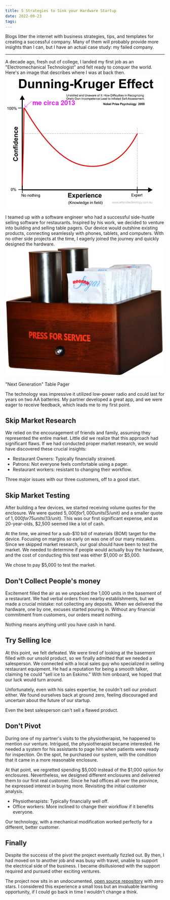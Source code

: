 ```yaml
---
title: 5 Strategies to Sink your Hardware Startup
date: 2022-09-23
tags:
---
```


Blogs litter the internet with business strategies, tips, and templates for creating a successful company. Many of them will probably provide more insights than I can, but I have an actual case study: my failed company.

---
A decade ago, fresh out of college, I landed my first job as an "Electromechanical Technologist" and felt ready to conquer the world. Here's an image that describes where I was at back then.
![](/img/me_2013.png)

I teamed up with a software engineer who had a successful side-hustle selling software for restaurants. Inspired by his work, we decided to venture into building and selling table pagers. Our device would outshine existing products, connecting seamlessly with phones, tablets, and computers. With no other side projects at the time, I eagerly joined the journey and quickly designed the hardware.
![](/img/page_up.jpg)<figcaption>"Next Generation" Table Pager</figcaption>

The technology was impressive it utilized low-power radio and could last for years on two AA batteries. My partner developed a great app, and we were eager to receive feedback, which leads me to my first point.

## Skip Market Research
We relied on the encouragement of friends and family, assuming they represented the entire market. Little did we realize that this approach had significant flaws. If we had conducted proper market research, we would have discovered these crucial insights:

  - Restaurant Owners: Typically financially strained.
  - Patrons: Not everyone feels comfortable using a pager.
  - Restaurant workers: resistant to changing their workflow.

Three major issues with our three customers, off to a good start. 

## Skip Market Testing
After building a few devices, we started receiving volume quotes for the enclosure. We were quoted $5,000 for 1,000 units ($5/unit) and a smaller quote of $1,000 for 75 units ($13/unit). This was our first significant expense, and as 20-year-olds, $2,500 seemed like a lot of cash.

At the time, we aimed for a sub-$10 bill of materials (BOM) target for the device. Focusing on margins so early on was one of our many mistakes. Since we skipped market research, our goal should have been to test the market. We needed to determine if people would actually buy the hardware, and the cost of conducting this test was either $1,000 or $5,000.

We chose to pay $5,000 to test the market.

## Don't Collect People's money
Excitement filled the air as we unpacked the 1,000 units in the basement of a restaurant. We had verbal orders from nearby establishments, but we made a crucial mistake: not collecting any deposits. When we delivered the hardware, one by one, excuses started pouring in. Without any financial commitment from customers, our orders meant nothing.

Nothing means anything until you have cash in hand.

## Try Selling Ice
At this point, we felt defeated. We were tired of looking at the basement filled with our unsold product, so we finally admitted that we needed a salesperson. We connected with a local sales guy who specialized in selling restaurant equipment. He had a reputation for being a smooth talker, claiming he could "sell ice to an Eskimo." With him onboard, we hoped that our luck would turn around.

Unfortunately, even with his sales expertise, he couldn't sell our product either. We found ourselves back at ground zero, feeling discouraged and uncertain about the future of our startup.

Even the best salesperson can't sell a flawed product.

## Don't Pivot
During one of my partner's visits to the physiotherapist, he happened to mention our venture. Intrigued, the physiotherapist became interested. He needed a system for his assistants to page him when patients were ready for inspection. On the spot, he purchased our system, with the condition that it came in a more reasonable enclosure.

At that point, we regretted spending $5,000 instead of the $1,000 option for enclosures. Nevertheless, we designed different enclosures and delivered them to our first real customer. Since he had offices all over the province, he expressed interest in buying more. Revisiting the initial customer analysis.

  - Physiotherapists: Typically financially well off.
  - Office workers: More inclined to change their workflow if it benefits everyone.

Our technology, with a mechanical modification worked perfectly for a different, better customer. 

## Finally
Despite the success of the pivot the project eventually fizzled out. By then, I had moved on to another job and was busy with travel, unable to support the electrical side of the business. I became disillusioned with the support required and pursued other exciting ventures. 

The project now sits in an undocumented, [open source repository](https://github.com/o7-machinehum/Pageup) with zero stars. I considered this experience a small loss but an invaluable learning opportunity, if I could go back in time I wouldn't change a think.

